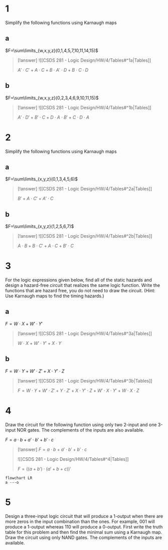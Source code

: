 # 1

Simplify the following functions using Karnaugh maps

## a


$F=\sum\limits_{w,x,y,z}(0,1,4,5,7,10,11,14,15)$

> [!answer]
> ![[CSDS 281 - Logic Design/HW/4/Tables#^1a|Tables]]
> 
> $A'\cdot C'+A\cdot C+B\cdot A'\cdot D+B\cdot C\cdot D$

## b

$F=\sum\limits_{w,x,y,z}(0,2,3,4,6,9,10,11,15)$

> [!answer]
> ![[CSDS 281 - Logic Design/HW/4/Tables#^1b|Tables]]
> 
> $A'\cdot D'+B'\cdot C+D\cdot A\cdot B'+C\cdot D\cdot A$

# 2

Simplify the following functions using Karnaugh maps

## a

$F=\sum\limits_{x,y,z}(0,1,3,4,5,6)$

> [!answer]
> ![[CSDS 281 - Logic Design/HW/4/Tables#^2a|Tables]]
> 
> $B'+A\cdot C'+A'\cdot C$

## b

$F=\sum\limits_{x,y,z}(1,2,5,6,7)$

> [!answer]
> ![[CSDS 281 - Logic Design/HW/4/Tables#^2b|Tables]]
> 
> $A\cdot B+B\cdot C'+A\cdot C+B'\cdot C$

# 3

For the logic expressions given below, find all of the static hazards and design a hazard-free circuit that realizes the same logic function. Write the functions that are hazard free, you do not need to draw the circuit. (Hint: Use Karnaugh maps to find the timing hazards.)

## a

$F=W\cdot X+W'\cdot Y'$

> [!answer]
> ![[CSDS 281 - Logic Design/HW/4/Tables#^3a|Tables]]
> 
> $W\cdot X+W'\cdot Y'+X\cdot Y$

## b

$F=W\cdot Y+W'\cdot Z'+X\cdot Y'\cdot Z$

> [!answer]
> ![[CSDS 281 - Logic Design/HW/4/Tables#^3b|Tables]]
> 
> $F=W\cdot Y+W'\cdot Z'+Y\cdot Z'+X\cdot Y'\cdot Z+W'\cdot X\cdot Y'+W\cdot X\cdot Z$

# 4

Draw the circuit for the following function using only two 2-input and one 3-input NOR gates. The complements of the inputs are also available.

$F = a\cdot b + a'\cdot b' + b'\cdot c$

> [!answer]
> $F = a\cdot b + a'\cdot b' + b'\cdot c$
> 
> ![[CSDS 281 - Logic Design/HW/4/Tables#^4|Tables]]
> 
> $F = ((a+b')\cdot(a'+b+c))'$
> 

```mermaid
flowchart LR
a ---o 
```

# 5

Design a three-input logic circuit that will produce a 1-output when there are more zeros in the input combination than the ones. For example, 001 will produce a 1-output whereas 110 will produce a 0-output. First write the truth table for this problem and then find the minimal sum using a Karnaugh map. Draw the circuit using only NAND gates. The complements of the inputs are available.
